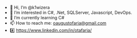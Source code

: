- 👋 Hi, I’m @k1wizera
- 👀 I’m interested in C#, .Net, SQLServer, Javascript, DevOps.
- 🌱 I’m currently learning C#
- 📫 How to reach me: oaugustofaria@gmail.com 
- #️⃣ https://www.linkedin.com/in/otafaria/

<!---
k1wizera/k1wizera is a ✨ special ✨ repository because its `README.md` (this file) appears on your GitHub profile.
You can click the Preview link to take a look at your changes.
--->

